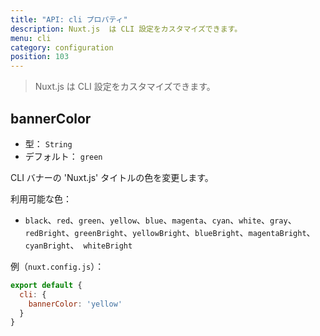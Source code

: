 ```yaml
---
title: "API: cli プロパティ"
description: Nuxt.js  は CLI 設定をカスタマイズできます。
menu: cli
category: configuration
position: 103
---
```


> Nuxt.js は CLI 設定をカスタマイズできます。

## bannerColor

- 型： `String`
- デフォルト： `green`

CLI バナーの 'Nuxt.js' タイトルの色を変更します。

利用可能な色：
- `black`、`red`、`green`、`yellow`、`blue`、`magenta`、`cyan`、`white`、`gray`、`redBright`、`greenBright`、`yellowBright`、`blueBright`、`magentaBright`、`cyanBright`、　`whiteBright`

例（`nuxt.config.js`）：

```js
export default {
  cli: {
    bannerColor: 'yellow'
  }
}
```
